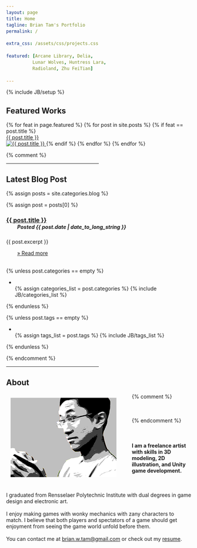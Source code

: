 ```yaml
---
layout: page
title: Home
tagline: Brian Tam's Portfolio
permalink: /

extra_css: /assets/css/projects.css

featured: [Arcane Library, Delia,
          Lunar Wolves, Huntress Lara,
          Radioland, Zhu FeiTian]

---
```

{% include JB/setup %}

## Featured Works

<div class="projects-grid">
    {% for feat in page.featured %}
      {% for post in site.posts %}
      {% if feat == post.title %}
          <a href="{{ post.url }}" class="btn btn-default project-container" title="{{ post.title }}: {{ post.tagline }}">
              <div class="tile-title">{{ post.title }}</div>
              <img src="/assets/images/tilesBig/{{ post.title }}-450px.png" class="title-summary img-responsive" alt="{{ post.title }}">
          </a>
      {% endif %}
      {% endfor %}
    {% endfor %}

</div>

{% comment %}
<hr style="width: 50%;">

## Latest Blog Post

{% assign posts = site.categories.blog %}

{% assign post = posts[0] %}

  <h3 style="margin-bottom: 0px;" id="{{ post.title | replace:' ','-'}}"><a href="{{ post.url }}">{{ post.title }}</a></h3>

  <h5 style="margin-top: 0px; margin-left: 30px;"> Posted {{ post.date | date_to_long_string }}</h5>

  {{ post.excerpt }}

  <a href="{{ post.url }}" style="margin-left: 30px;">&raquo; Read more</a>
  <br><br>

  {% unless post.categories == empty %}
  <ul class="tag_box inline">
    <li><i class="icon-folder-open"></i></li>
    {% assign categories_list = post.categories %}
    {% include JB/categories_list %}
  </ul>
  {% endunless %}  

  {% unless post.tags == empty %}
  <ul class="tag_box inline">
    <li><i class="icon-tags"></i></li>
    {% assign tags_list = post.tags %}
    {% include JB/tags_list %}
  </ul>
  {% endunless %}  

{% endcomment %}

<hr style="width: 50%;">

## About

<span style="clear:both"></span>

{% comment %}
<img src="/assets/images/brian.png" class="btn btn-default project-container" style="float: left; margin-right: 30px; padding: 12px;">

<br><br>
{% endcomment %}

<br>
<h4>I am a freelance artist with skills in 3D modeling, 2D illustration, and Unity game development.</h4>
<br>

I graduated from Rensselaer Polytechnic Institute with dual degrees in game design and electronic art.
<br><br>
I enjoy making games with wonky mechanics with zany characters to match. I believe that both players and spectators of a game should get enjoyment from seeing the game world unfold before them.
<br><br>
You can contact me at [brian.w.tam@gmail.com](mailto:brian.w.tam@gmail.com) or check out my [resume](/assets/BrianTam-Resume.pdf).

<br><br>

